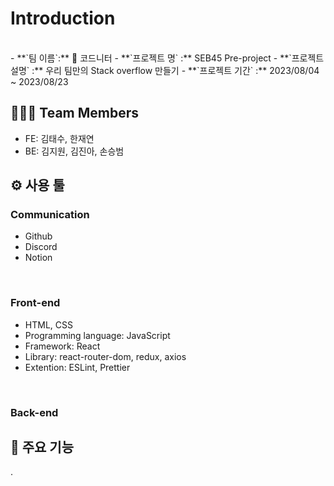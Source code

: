 # Introduction
<br/>
- **`팀 이름`:** 🧶 코드니터
- **`프로젝트 명` :** SEB45 Pre-project
- **`프로젝트 설명` :** 우리 팀만의 Stack overflow 만들기
- **`프로젝트 기간` :** 2023/08/04 ~ 2023/08/23

## 👩🏻‍💻 Team Members
- FE: 김태수, 한재연
- BE: 김지원, 김진아, 손승범

## ⚙️ 사용 툴
### Communication
- Github
- Discord
- Notion

<br/>

### Front-end
- HTML, CSS
- Programming language: JavaScript
- Framework: React
- Library: react-router-dom, redux, axios
- Extention: ESLint, Prettier

<br/>

### Back-end

## 🔧 주요 기능
.

